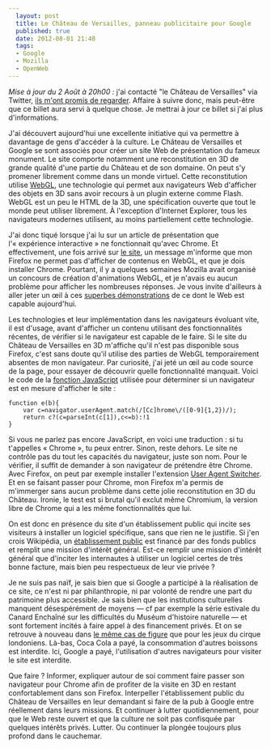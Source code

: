 ```yaml
---
  layout: post
  title: Le Château de Versailles, panneau publicitaire pour Google
  published: true
  date: 2012-08-01 21:48
  tags:
  - Google
  - Mozilla
  - OpenWeb
---
```


*Mise à jour du 2 Août à 20h00 :* j'ai contacté "le Château de Versailles" via Twitter, [ils m'ont promis de regarder](https://twitter.com/CVersailles/status/231080102237196289). Affaire à suivre donc, mais peut-être que ce billet aura servi à quelque chose. Je mettrai à jour ce billet si j'ai plus d'informations.

J'ai découvert aujourd'hui une excellente initiative qui va permettre à davantage de gens d'accéder à la culture. Le Château de Versailles et Google se sont associés pour créer un site Web de présentation du fameux monument. Le site comporte notamment une reconstitution en 3D de grande qualité d'une partie du Château et de son domaine. On peut s'y promener librement comme dans un monde virtuel. Cette reconstitution utilise [WebGL](http://www.khronos.org/webgl/), une technologie qui permet aux navigateurs Web d'afficher des objets en 3D sans avoir recours à un plugin externe comme Flash. WebGL est un peu le HTML de la 3D, une spécification ouverte que tout le monde peut utiliser librement. À l'exception d'Internet Explorer, tous les navigateurs modernes utilisent, au moins partiellement cette technologie.

J'ai donc tiqué lorsque j'ai lu sur un article de présentation que l'« expérience interactive » ne fonctionnait qu'avec Chrome. Et effectivement, une fois arrivé sur [le site](http://www.versailles3d.com), un message m'informe que mon Firefox ne permet pas d'afficher de contenus en WebGL, et que je dois installer Chrome. Pourtant, il y a quelques semaines Mozilla avait organisé un concours de création d'animations WebGL, et je n'avais eu aucun problème pour afficher les nombreuses réponses. Je vous invite d'ailleurs à aller jeter un œil à ces [superbes démonstrations](https://developer.mozilla.org/fr/demos/tag/tech:webgl?sort=likes) de ce dont le Web est capable aujourd'hui.

Les technologies et leur implémentation dans les navigateurs évoluant vite, il est d'usage, avant d'afficher un contenu utilisant des fonctionnalités récentes, de vérifier si le navigateur est capable de le faire. Si le site du Château de Versailles en 3D m'affiche qu'il n'est pas disponible sous Firefox, c'est sans doute qu'il utilise des parties de WebGL temporairement absentes de mon navigateur. Par curiosité, j'ai jeté un œil au code source de la page, pour essayer de découvrir quelle fonctionnalité manquait. Voici le code de la [fonction JavaScript](http://www.chaostoperfection.com/js/Main.min.js) utilisée pour déterminer si un navigateur est en mesure d'afficher le site :

    function e(b){
        var c=navigator.userAgent.match(/[Cc]hrome\/([0-9]{1,2})/);
        return c?(c=parseInt(c[1]),c<=b):!1
    }

Si vous ne parlez pas encore JavaScript, en voici une traduction : si tu t'appelles « Chrome », tu peux entrer. Sinon, reste dehors. Le site ne contrôle pas du tout les capacités du navigateur, juste son nom. Pour le vérifier, il suffit de demander à son navigateur de prétendre être Chrome. Avec Firefox, on peut par exemple installer l'extension [User Agent Switcher](https://addons.mozilla.org/fr/firefox/addon/user-agent-switcher/). Et en se faisant passer pour Chrome, mon Firefox m'a permis de m'immerger sans aucun problème dans cette jolie reconstitution en 3D du Château. Ironie, le test est si brutal qu'il exclut même Chromium, la version libre de Chrome qui a les même fonctionnalités que lui.

On est donc en présence du site d'un établissement public qui incite ses visiteurs à installer un logiciel spécifique, sans que rien ne le justifie. Si j'en crois Wikipédia, un [établissement public](http://fr.wikipedia.org/wiki/%C3%89tablissement_public) est financé par des fonds publics et remplit une mission d'intérêt général. Est-ce remplir une mission d'intérêt général que d'inciter les internautes à utiliser un logiciel certes de très bonne facture, mais bien peu respectueux de leur vie privée ?

Je ne suis pas naïf, je sais bien que si Google a participé à la réalisation de ce site, ce n'est ni par philanthropie, ni par volonté de rendre une part du patrimoine plus accessible. Je sais bien que les institutions culturelles manquent désespérément de moyens — cf par exemple la série estivale du Canard Enchaîné sur les difficultés du Muséum d'histoire naturelle — et sont fortement incités à faire appel à des financement privés. Et on se retrouve à nouveau dans [le même cas de figure](http://scinfolex.wordpress.com/2012/07/27/comment-la-propriete-intellectuelle-a-transforme-les-jeux-olympiques-en-cauchemar-cyberpunk/) que pour les jeux du cirque londoniens. Là-bas, Coca Cola a payé, la consommation d'autres boissons est interdite. Ici, Google a payé, l'utilisation d'autres navigateurs pour visiter le site est interdite.

Que faire ? Informer, expliquer autour de soi comment faire passer son navigateur pour Chrome afin de profiter de la visite en 3D en restant confortablement dans son Firefox. Interpeller l'établissement public du Château de Versailles en leur demandant si faire de la pub à Google entre réellement dans leurs missions. Et continuer à lutter quotidiennement, pour que le Web reste ouvert et que la culture ne soit pas confisquée par quelques intérêts privés. Lutter. Ou continuer la plongée toujours plus profond dans le cauchemar.


